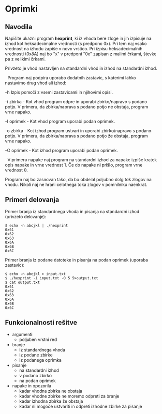 # Oprimki

## Navodila

Napišite ukazni program **hexprint**, ki iz vhoda bere zloge in jih izpisuje na izhod kot heksadecimalne vrednosti (s predpono 0x). Pri tem naj vsako vrednost na izhodu zapiše v novo vrstico. Pri izpisu heksadecimalnih vrednosti (0x8A) naj bo "x" v predponi "0x" zapisan z malimi črkami, števke pa z velikimi črkami.


Privzeto je vhod nastavljen na standardni vhod in izhod na standardni izhod.

 
Program naj podpira uporabo dodatnih zastavic, s katerimi lahko nastavimo drug vhod ali izhod:

 -h Izpis pomoči z vsemi zastavicami in njihovimi opisi.
 
-i zbirka - Kot vhod program odpre in uporabi zbirko/napravo s podano potjo. V primeru, da zbirka/naprava s podano potjo ne obstaja, program vrne napako.

-I oprimek - Kot vhod program uporabi podan oprimek.

-o zbirka - Kot izhod program ustvari in uporabi zbirko/napravo s podano potjo. V primeru, da zbirka/naprava s podano potjo že obstaja, program vrne napako.

-O oprimek - Kot izhod program uporabi podan oprimek.

 
V primeru napake naj program na standardni izhod za napake izpiše kratek opis napake in vrne vrednost 1. Če do napake ni prišlo, program vrne vrednost 0.
 

Program naj bo zasnovan tako, da bo obdelal poljubno dolg tok zlogov na vhodu. Nikoli naj ne hrani celotnega toka zlogov v pomnilniku naenkrat.


## Primeri delovanja
Primer branja iz standardnega vhoda in pisanja na standardni izhod (privzeto delovanje):
```
$ echo -n abcjkl | ./hexprint
0x61
0x62
0x63
0x6A
0x6B
0x6C
```
Primer branja iz podane datoteke in pisanja na podan oprimek (uporaba zastavic):
```
$ echo -n abcjkl > input.txt
$ ./hexprint -i input.txt -O 5 5>output.txt
$ cat output.txt
0x61
0x62
0x63
0x6A
0x6B
0x6C
```
## Funkcionalnosti rešitve

- argumenti
  - poljuben vrstni red
- branje
  - iz standardnega vhoda
  - iz podane zbirke
  - iz podanega oprimka
- pisanje
  - na standardni izhod
  - v podano zbirko
  - na podan oprimek
- napake in opozorila
  - kadar vhodna zbirka ne obstaja
  - kadar vhodne zbirke ne moremo odpreti za branje
  - kadar izhodna zbirka že obstaja
  - kadar ni mogoče ustvariti in odpreti izhodne zbirke za pisanje

